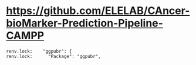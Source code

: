 # https://github.com/ELELAB/CAncer-bioMarker-Prediction-Pipeline-CAMPP

```console
renv.lock:    "ggpubr": {
renv.lock:      "Package": "ggpubr",

```
